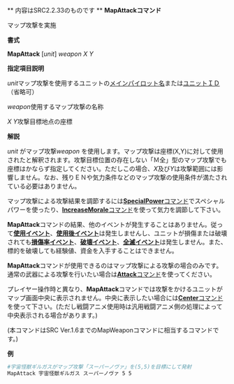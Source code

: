 ** 内容はSRC2.2.33のものです **
**MapAttackコマンド**

マップ攻撃を実施

**書式**

**MapAttack** [*unit*] *weapon X Y*

**指定項目説明**

*unit*マップ攻撃を使用するユニットの[メインパイロット名](メインパイロット名.md)または[ユニットＩＤ](ユニットＩＤ.md)（省略可）

*weapon*使用するマップ攻撃の名称

*X Y*攻撃目標地点の座標

**解説**

*unit* がマップ攻撃*weapon* を使用します。マップ攻撃は座標(X,Y)に対して使用されたと解釈されます。攻撃目標位置の存在しない「Ｍ全」型のマップ攻撃でも座標はかならず指定してください。ただしこの場合、*X*及び*Y*は攻撃範囲には影響しません。なお、残りＥＮや気力条件などのマップ攻撃の使用条件が満たされている必要はありません。

マップ攻撃による攻撃結果を調節するには[**SpecialPower**コマンド](SpecialPowerコマンド.md)でスペシャルパワーを使ったり、[**IncreaseMorale**コマンド](IncreaseMoraleコマンド.md)を使って気力を調節して下さい。

**MapAttack**コマンドの結果、他のイベントが発生することはありません。従って[**使用イベント**](使用イベント.md)、[**使用後イベント**](使用後イベント.md)は発生しませんし、ユニットが損傷または破壊されても[**損傷率イベント**](損傷率イベント.md)、[**破壊イベント**](破壊イベント.md)、[**全滅イベント**](全滅イベント.md)は発生しません。また、標的を破壊しても経験値、資金を入手することはできません。

**MapAttack**コマンドが使用できるのはマップ攻撃による攻撃の場合のみです。通常の武器による攻撃を行いたい場合は[**Attack**コマンド](Attackコマンド.md)を使ってください。

プレイヤー操作時と異なり、**MapAttack**コマンドでは攻撃をかけるユニットがマップ画面中央に表示されません。中央に表示したい場合には[**Center**コマンド](Centerコマンド.md)を使って下さい。(ただし戦闘アニメ使用時は汎用戦闘アニメ側の処理によって中央表示される場合があります。)

(本コマンドはSRC Ver.1.6までのMapWeaponコマンドに相当するコマンドです。)

**例**
```sh
#宇宙怪獣ギルガスがマップ攻撃「スーパーノヴァ」を(5,5)を目標にして発射
MapAttack 宇宙怪獣ギルガス スーパーノヴァ 5 5
```

